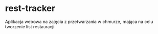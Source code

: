# rest-tracker
Aplikacja webowa na zajęcia z przetwarzania w chmurze, mająca na celu tworzenie list restauracji

